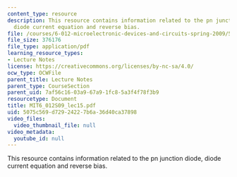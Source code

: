 ```yaml
---
content_type: resource
description: This resource contains information related to the pn junction diode,
  diode current equation and reverse bias.
file: /courses/6-012-microelectronic-devices-and-circuits-spring-2009/5075c569d72924227b6a36d40ca37898_MIT6_012S09_lec15.pdf
file_size: 376176
file_type: application/pdf
learning_resource_types:
- Lecture Notes
license: https://creativecommons.org/licenses/by-nc-sa/4.0/
ocw_type: OCWFile
parent_title: Lecture Notes
parent_type: CourseSection
parent_uid: 7af56c16-03a9-67a9-1fc8-5a3f4f78f3b9
resourcetype: Document
title: MIT6_012S09_lec15.pdf
uid: 5075c569-d729-2422-7b6a-36d40ca37898
video_files:
  video_thumbnail_file: null
video_metadata:
  youtube_id: null
---
```

This resource contains information related to the pn junction diode, diode current equation and reverse bias.